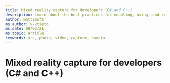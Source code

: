 ```yaml
---
title: Mixed reality capture for developers (C# and C++)
description: Learn about the best practices for enabling, using, and rendering mixed reality capture for developers.
author: mattzmsft
ms.author: v-vtieto
ms.date: 09/02/21
ms.topic: article
keywords: mrc, photo, video, capture, camera
---
```


# Mixed reality capture for developers (C# and C++)

